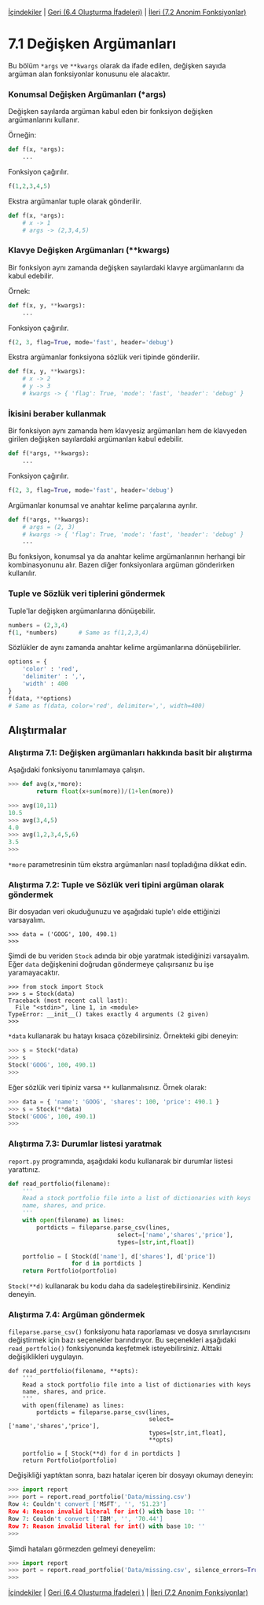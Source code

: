 [İçindekiler](../Contents.md) \| [Geri (6.4 Oluşturma İfadeleri)](../06_Generators/04_More_generators.md) \| [İleri (7.2 Anonim Fonksiyonlar)](02_Anonymous_function.md)

# 7.1 Değişken Argümanları

Bu bölüm `*args` ve `**kwargs` olarak da ifade edilen, değişken sayıda argüman alan fonksiyonlar konusunu ele alacaktır.

### Konumsal Değişken Argümanları (*args)

Değişken sayılarda argüman kabul eden bir fonksiyon değişken argümanlarını kullanır.

Örneğin:

```python
def f(x, *args):
    ...
```

Fonksiyon çağırılır.

```python
f(1,2,3,4,5)
```

Ekstra argümanlar tuple olarak gönderilir.

```python
def f(x, *args):
    # x -> 1
    # args -> (2,3,4,5)
```

### Klavye Değişken Argümanları (**kwargs)

Bir fonksiyon aynı zamanda değişken sayılardaki klavye argümanlarını da kabul edebilir.

Örnek:

```python
def f(x, y, **kwargs):
    ...
```

Fonksiyon çağırılır.

```python
f(2, 3, flag=True, mode='fast', header='debug')
```

Ekstra argümanlar fonksiyona sözlük veri tipinde gönderilir.

```python
def f(x, y, **kwargs):
    # x -> 2
    # y -> 3
    # kwargs -> { 'flag': True, 'mode': 'fast', 'header': 'debug' }
```

### İkisini beraber kullanmak

Bir fonksiyon aynı zamanda hem klavyesiz argümanları hem de klavyeden girilen değişken sayılardaki argümanları kabul edebilir.

```python
def f(*args, **kwargs):
    ...
```

Fonksiyon çağırılır.

```python
f(2, 3, flag=True, mode='fast', header='debug')
```

Argümanlar konumsal ve anahtar kelime parçalarına ayrılır.

```python
def f(*args, **kwargs):
    # args = (2, 3)
    # kwargs -> { 'flag': True, 'mode': 'fast', 'header': 'debug' }
    ...
```

Bu fonksiyon, konumsal ya da anahtar kelime argümanlarının herhangi bir kombinasyonunu alır. Bazen diğer fonksiyonlara argüman gönderirken kullanılır.

### Tuple ve Sözlük veri tiplerini göndermek

Tuple'lar değişken argümanlarına dönüşebilir.

```python
numbers = (2,3,4)
f(1, *numbers)      # Same as f(1,2,3,4)
```

Sözlükler de aynı zamanda anahtar kelime argümanlarına dönüşebilirler.

```python
options = {
    'color' : 'red',
    'delimiter' : ',',
    'width' : 400
}
f(data, **options)
# Same as f(data, color='red', delimiter=',', width=400)
```

## Alıştırmalar

### Alıştırma 7.1: Değişken argümanları hakkında basit bir alıştırma

Aşağıdaki fonksiyonu tanımlamaya çalışın.

```python
>>> def avg(x,*more):
        return float(x+sum(more))/(1+len(more))

>>> avg(10,11)
10.5
>>> avg(3,4,5)
4.0
>>> avg(1,2,3,4,5,6)
3.5
>>>
```

`*more` parametresinin tüm ekstra argümanları nasıl topladığına dikkat edin.

### Alıştırma 7.2: Tuple ve Sözlük veri tipini argüman olarak göndermek

Bir dosyadan veri okuduğunuzu ve aşağıdaki tuple'ı elde ettiğinizi varsayalım.

```
>>> data = ('GOOG', 100, 490.1)
>>>
```

Şimdi de bu veriden `Stock` adında bir obje yaratmak istediğinizi varsayalım. Eğer  `data` değişkenini doğrudan göndermeye çalışırsanız bu işe yaramayacaktır.

```
>>> from stock import Stock
>>> s = Stock(data)
Traceback (most recent call last):
  File "<stdin>", line 1, in <module>
TypeError: __init__() takes exactly 4 arguments (2 given)
>>>
```

`*data` kullanarak bu hatayı kısaca çözebilirsiniz. Örnekteki gibi deneyin:

```python
>>> s = Stock(*data)
>>> s
Stock('GOOG', 100, 490.1)
>>>
```

Eğer sözlük veri tipiniz varsa `**` kullanmalısınız. Örnek olarak: 

```python
>>> data = { 'name': 'GOOG', 'shares': 100, 'price': 490.1 }
>>> s = Stock(**data)
Stock('GOOG', 100, 490.1)
>>>
```

### Alıştırma 7.3: Durumlar listesi yaratmak

`report.py` programında, aşağıdaki kodu kullanarak bir durumlar listesi yarattınız.

```python
def read_portfolio(filename):
    '''
    Read a stock portfolio file into a list of dictionaries with keys
    name, shares, and price.
    '''
    with open(filename) as lines:
        portdicts = fileparse.parse_csv(lines,
                               select=['name','shares','price'],
                               types=[str,int,float])

    portfolio = [ Stock(d['name'], d['shares'], d['price'])
                  for d in portdicts ]
    return Portfolio(portfolio)
```

`Stock(**d)` kullanarak bu kodu daha da sadeleştirebilirsiniz. Kendiniz deneyin.

### Alıştırma 7.4: Argüman göndermek

`fileparse.parse_csv()` fonksiyonu hata raporlaması ve dosya sınırlayıcısını değiştirmek için bazı seçenekler barındırıyor. Bu seçenekleri aşağıdaki `read_portfolio()` fonksiyonunda keşfetmek isteyebilirsiniz. Alttaki değişiklikleri uygulayın.

```
def read_portfolio(filename, **opts):
    '''
    Read a stock portfolio file into a list of dictionaries with keys
    name, shares, and price.
    '''
    with open(filename) as lines:
        portdicts = fileparse.parse_csv(lines,
                                        select=['name','shares','price'],
                                        types=[str,int,float],
                                        **opts)

    portfolio = [ Stock(**d) for d in portdicts ]
    return Portfolio(portfolio)
```

Değişikliği yaptıktan sonra, bazı hatalar içeren bir dosyayı okumayı deneyin:

```python
>>> import report
>>> port = report.read_portfolio('Data/missing.csv')
Row 4: Couldn't convert ['MSFT', '', '51.23']
Row 4: Reason invalid literal for int() with base 10: ''
Row 7: Couldn't convert ['IBM', '', '70.44']
Row 7: Reason invalid literal for int() with base 10: ''
>>>
```

Şimdi hataları görmezden gelmeyi deneyelim:

```python
>>> import report
>>> port = report.read_portfolio('Data/missing.csv', silence_errors=True)
>>>
```

[İçindekiler](../Contents.md) \| [Geri (6.4 Oluşturma İfadeleri )](../06_Generators/04_More_generators.md) \| [İleri (7.2 Anonim Fonksiyonlar)](02_Anonymous_function.md)